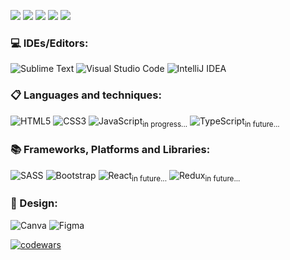 ![](https://github-profile-summary-cards.vercel.app/api/cards/profile-details?username=ParLelya&theme=monokai)
![](https://github-profile-summary-cards.vercel.app/api/cards/most-commit-language?username=ParLelya&theme=monokai)
![](https://github-profile-summary-cards.vercel.app/api/cards/repos-per-language?username=ParLelya&theme=monokai)
![](https://github-profile-summary-cards.vercel.app/api/cards/stats?username=ParLelya&theme=monokai)
![](https://github-profile-summary-cards.vercel.app/api/cards/productive-time?username=ParLelya&theme=monokai&utcOffset=3)

### 💻 IDEs/Editors:
![Sublime Text](https://img.shields.io/badge/sublime_text-%23575757.svg?style=for-the-badge&logo=sublime-text&logoColor=important)
![Visual Studio Code](https://img.shields.io/badge/Visual%20Studio%20Code-0078d7.svg?style=for-the-badge&logo=visual-studio-code&logoColor=white)
![IntelliJ IDEA](https://img.shields.io/badge/IntelliJIDEA-000000.svg?style=for-the-badge&logo=intellij-idea&logoColor=white)


### 📋 Languages and techniques:
![HTML5](https://img.shields.io/badge/html5-%23E34F26.svg?style=for-the-badge&logo=html5&logoColor=white)
![CSS3](https://img.shields.io/badge/css3-%231572B6.svg?style=for-the-badge&logo=css3&logoColor=white)
![JavaScript](https://img.shields.io/badge/javascript-%23323330.svg?style=for-the-badge&logo=javascript&logoColor=%23F7DF1E)<sub>in progress...</sub>
![TypeScript](https://img.shields.io/badge/typescript-%23007ACC.svg?style=for-the-badge&logo=typescript&logoColor=white)<sub>in future...</sub>

### 📚 Frameworks, Platforms and Libraries:
![SASS](https://img.shields.io/badge/SASS-hotpink.svg?style=for-the-badge&logo=SASS&logoColor=white)
![Bootstrap](https://img.shields.io/badge/bootstrap-%23563D7C.svg?style=for-the-badge&logo=bootstrap&logoColor=white)
![React](https://img.shields.io/badge/react-%2320232a.svg?style=for-the-badge&logo=react&logoColor=%2361DAFB)<sub>in future...</sub>
![Redux](https://img.shields.io/badge/redux-%23593d88.svg?style=for-the-badge&logo=redux&logoColor=white)<sub>in future...</sub>

### 🎨 Design:
![Canva](https://img.shields.io/badge/Canva-%2300C4CC.svg?style=for-the-badge&logo=Canva&logoColor=white)
![Figma](https://img.shields.io/badge/figma-%23F24E1E.svg?style=for-the-badge&logo=figma&logoColor=white)

[![codewars](https://www.codewars.com/users/ParLelya/badges/large)](https://www.codewars.com/users/ParLelya) 

<!--
**ParLelya/ParLelya** is a ✨ _special_ ✨ repository because its `README.md` (this file) appears on your GitHub profile.

Here are some ideas to get you started:

- 🔭 I’m currently working on ...
- 🌱 I’m currently learning ...
- 👯 I’m looking to collaborate on ...
- 🤔 I’m looking for help with ...
- 💬 Ask me about ...
- 📫 How to reach me: ...
- 😄 Pronouns: ...
- ⚡ Fun fact: ...
-->
